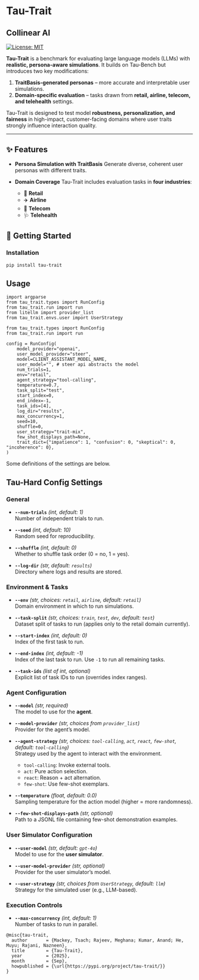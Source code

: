 # Tau-Trait

## Collinear AI 

[![License: MIT](https://img.shields.io/badge/License-MIT-yellow.svg)](https://opensource.org/licenses/MIT)

**Tau-Trait** is a benchmark for evaluating large language models (LLMs) with **realistic, persona-aware simulations**. It builds on Tau-Bench but introduces two key modifications:

1. **TraitBasis-generated personas** – more accurate and interpretable user simulations.
2. **Domain-specific evaluation** – tasks drawn from **retail, airline, telecom, and telehealth** settings.

Tau-Trait is designed to test model **robustness, personalization, and fairness** in high-impact, customer-facing domains where user traits strongly influence interaction quality.

---

## ✨ Features

* **Persona Simulation with TraitBasis**
  Generate diverse, coherent user personas with different traits.

* **Domain Coverage**
  Tau-Trait includes evaluation tasks in **four industries**:

  * 🛒 **Retail** 
  * ✈️ **Airline** 
  * 📱 **Telecom** 
  * 🩺 **Telehealth** 

## 🚀 Getting Started

### Installation

```bash
pip install tau-trait
```

## Usage

```
import argparse
from tau_trait.types import RunConfig
from tau_trait.run import run
from litellm import provider_list
from tau_trait.envs.user import UserStrategy

from tau_trait.types import RunConfig
from tau_trait.run import run

config = RunConfig(
    model_provider="openai",
    user_model_provider="steer",
    model=CLIENT_ASSISTANT_MODEL_NAME,
    user_model="", # steer api abstracts the model
    num_trials=1,
    env="retail",
    agent_strategy="tool-calling",
    temperature=0.7,
    task_split="test",
    start_index=0,
    end_index=-1,
    task_ids=[4],
    log_dir="results",
    max_concurrency=1,
    seed=10,
    shuffle=0,
    user_strategy="trait-mix",
    few_shot_displays_path=None,
    trait_dict={"impatience": 1, "confusion": 0, "skeptical": 0, "incoherence": 0},
)
```

Some definitions of the settings are below.

## Tau-Hard Config Settings
### General
- **`--num-trials`** *(int, default: 1)*  
  Number of independent trials to run.

- **`--seed`** *(int, default: 10)*  
  Random seed for reproducibility.

- **`--shuffle`** *(int, default: 0)*  
  Whether to shuffle task order (0 = no, 1 = yes).

- **`--log-dir`** *(str, default: `results`)*  
  Directory where logs and results are stored.

### Environment & Tasks
- **`--env`** *(str, choices: `retail`, `airline`, default: `retail`)*  
  Domain environment in which to run simulations.

- **`--task-split`** *(str, choices: `train`, `test`, `dev`, default: `test`)*  
  Dataset split of tasks to run (applies only to the retail domain currently).

- **`--start-index`** *(int, default: 0)*  
  Index of the first task to run.

- **`--end-index`** *(int, default: -1)*  
  Index of the last task to run. Use `-1` to run all remaining tasks.

- **`--task-ids`** *(list of int, optional)*  
  Explicit list of task IDs to run (overrides index ranges).

### Agent Configuration
- **`--model`** *(str, required)*  
  The model to use for the **agent**.

- **`--model-provider`** *(str, choices from `provider_list`)*  
  Provider for the agent’s model.

- **`--agent-strategy`** *(str, choices: `tool-calling`, `act`, `react`, `few-shot`, default: `tool-calling`)*  
  Strategy used by the agent to interact with the environment.  
  - `tool-calling`: Invoke external tools.  
  - `act`: Pure action selection.  
  - `react`: Reason + act alternation.  
  - `few-shot`: Use few-shot exemplars.

- **`--temperature`** *(float, default: 0.0)*  
  Sampling temperature for the action model (higher = more randomness).

- **`--few-shot-displays-path`** *(str, optional)*  
  Path to a JSONL file containing few-shot demonstration examples.

### User Simulator Configuration
- **`--user-model`** *(str, default: `gpt-4o`)*  
  Model to use for the **user simulator**.

- **`--user-model-provider`** *(str, optional)*  
  Provider for the user simulator’s model.

- **`--user-strategy`** *(str, choices from `UserStrategy`, default: `llm`)*  
  Strategy for the simulated user (e.g., LLM-based).

### Execution Controls
- **`--max-concurrency`** *(int, default: 1)*  
  Number of tasks to run in parallel.

```
@misc{tau-trait,
  author       = {Mackey, Tsach; Rajeev, Meghana; Kumar, Anand; He, Muyu; Rajani, Nazneen},
  title        = {Tau-Trait},
  year         = {2025},
  month        = {Sep},
  howpublished = {\url{https://pypi.org/project/tau-trait/}}
}
```